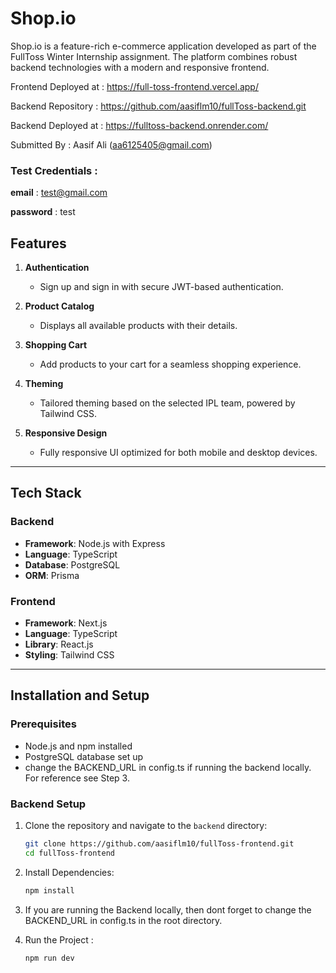 # Shop.io

Shop.io is a feature-rich e-commerce application developed as part of the FullToss Winter Internship assignment. The platform combines robust backend technologies with a modern and responsive frontend.

Frontend Deployed at : https://full-toss-frontend.vercel.app/

Backend Repository : https://github.com/aasiflm10/fullToss-backend.git

Backend Deployed at : https://fulltoss-backend.onrender.com/

Submitted By : Aasif Ali (aa6125405@gmail.com)


### Test Credentials : 
   **email**  : test@gmail.com

   **password**  : test


## Features
1. **Authentication**  
   - Sign up and sign in with secure JWT-based authentication.

2. **Product Catalog**  
   - Displays all available products with their details.

3. **Shopping Cart**  
   - Add products to your cart for a seamless shopping experience.

4. **Theming**  
   - Tailored theming based on the selected IPL team, powered by Tailwind CSS.

5. **Responsive Design**  
   - Fully responsive UI optimized for both mobile and desktop devices.

---

## Tech Stack

### Backend  
- **Framework**: Node.js with Express  
- **Language**: TypeScript  
- **Database**: PostgreSQL  
- **ORM**: Prisma  

### Frontend  
- **Framework**: Next.js  
- **Language**: TypeScript  
- **Library**: React.js  
- **Styling**: Tailwind CSS  

---

## Installation and Setup

### Prerequisites
- Node.js and npm installed
- PostgreSQL database set up
- change the BACKEND_URL in config.ts if running the backend locally. For reference see Step 3.

### Backend Setup
1. Clone the repository and navigate to the `backend` directory:  
   ```bash
   git clone https://github.com/aasiflm10/fullToss-frontend.git
   cd fullToss-frontend

2. Install Dependencies: 
   ```bash
   npm install

3. If you are running the Backend locally, then dont forget to change the BACKEND_URL in config.ts in the root directory.

4. Run the Project : 
   ```bash
   npm run dev

